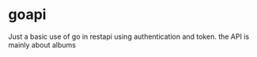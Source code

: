 # goapi
Just a basic use of go in restapi using authentication and token. the API is mainly about albums
